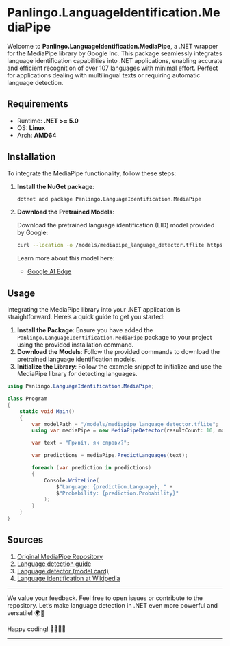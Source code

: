 ﻿# Panlingo.LanguageIdentification.MediaPipe

Welcome to **Panlingo.LanguageIdentification.MediaPipe**, a .NET wrapper for the MediaPipe library by Google Inc. This package seamlessly integrates language identification capabilities into .NET applications, enabling accurate and efficient recognition of over 107 languages with minimal effort. Perfect for applications dealing with multilingual texts or requiring automatic language detection.

## Requirements

- Runtime: **.NET >= 5.0**
- OS: **Linux**
- Arch: **AMD64**

## Installation

To integrate the MediaPipe functionality, follow these steps:

1. **Install the NuGet package**:

   ```sh
   dotnet add package Panlingo.LanguageIdentification.MediaPipe
   ```

2. **Download the Pretrained Models**:

   Download the pretrained language identification (LID) model provided by Google:

     ```sh
     curl --location -o /models/mediapipe_language_detector.tflite https://storage.googleapis.com/mediapipe-models/language_detector/language_detector/float32/1/language_detector.tflite
     ```

   Learn more about this model here:
   - [Google AI Edge](https://ai.google.dev/edge/mediapipe/solutions/text/language_detector)

## Usage

Integrating the MediaPipe library into your .NET application is straightforward. Here’s a quick guide to get you started:

1. **Install the Package**: Ensure you have added the `Panlingo.LanguageIdentification.MediaPipe` package to your project using the provided installation command.
2. **Download the Models**: Follow the provided commands to download the pretrained language identification models.
3. **Initialize the Library**: Follow the example snippet to initialize and use the MediaPipe library for detecting languages.

```csharp
using Panlingo.LanguageIdentification.MediaPipe;

class Program
{
    static void Main()
    {
        var modelPath = "/models/mediapipe_language_detector.tflite";
        using var mediaPipe = new MediaPipeDetector(resultCount: 10, modelPath: modelPath);

        var text = "Привіт, як справи?";

        var predictions = mediaPipe.PredictLanguages(text);

        foreach (var prediction in predictions)
        {
            Console.WriteLine(
                $"Language: {prediction.Language}, " +
                $"Probability: {prediction.Probability}"
            );
        }
    }
}
```

## Sources

1. [Original MediaPipe Repository](https://github.com/google-ai-edge/mediapipe)
2. [Language detection guide](https://ai.google.dev/edge/mediapipe/solutions/text/language_detector)
3. [Language detector (model card)](https://storage.googleapis.com/mediapipe-assets/LanguageDetector%20Model%20Card.pdf)
4. [Language identification at Wikipedia](https://en.wikipedia.org/wiki/Language_identification)

---

We value your feedback. Feel free to open issues or contribute to the repository. Let’s make language detection in .NET even more powerful and versatile! 🌍📝

Happy coding! 👩‍💻👨‍💻

---

